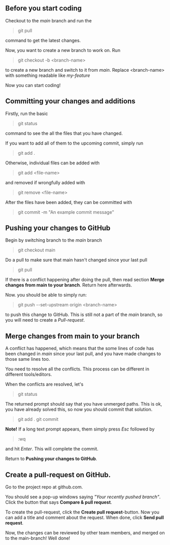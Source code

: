 ## Before you start coding
Checkout to the *main* branch and run the  
> git pull

command to get the latest changes. 

Now, you want to create a new branch to work on. Run 
> git checkout -b \<branch-name\> 
  
to create a new branch and switch to it from *main*. Replace \<branch-name\> with something readable like *my-feature* 

Now you can start coding!

## Committing your changes and additions
Firstly, run the basic
> git status

command to see the all the files that you have changed. 

If you want to add all of them to the upcoming commit, simply run 
> git add .

Otherwise, individual files can be added with
> git add \<file-name\>
  
and removed if wrongfully added with
> git remove \<file-name\>

After the files have been added, they can be committed with
> git commit -m "An example commit message"

## Pushing your changes to GitHub
Begin by switching branch to the *main* branch
> git checkout main

Do a pull to make sure that main hasn't changed since your last pull
> git pull

If there is a conflict happening after doing the pull, then read section **Merge changes from main to your branch**. Return here afterwards. 

Now. you should be able to simply run:
> git push --set-upstream origin \<branch-name\>
  
to push this change to GitHub. This is still not a part of the *main* branch, so you will need to create a *Pull-request*.

## Merge changes from main to your branch 
A conflict has happened, which means that the some lines of code has been changed in *main* since your last pull, and you have made changes to those same lines too. 

You need to resolve all the conflicts. This process can be different in different tools/editors. 

When the conflicts are resolved, let's 
> git status

The returned prompt should say that you have unmerged paths. This is ok, you have already solved this, so now you should commit that solution. 
> git add . 
> git commit 

**Note!** 
If a long text prompt appears, them simply press *Esc* followed by
> :wq

and hit *Enter*. This will complete the commit.

Return to **Pushing your changes to GitHub**.

## Create a pull-request on GitHub. 
Go to the project repo at github.com.

You should see a pop-up windows saying *"Your recently pushed branch"*. Click the button that says **Compare & pull request**. 

To create the pull-request, click the **Create pull request**-button. Now you can add a title and comment about the request. When done, click **Send pull request**. 

Now, the changes can be reviewed by other team members, and merged on to the main-branch! 
Well done!

